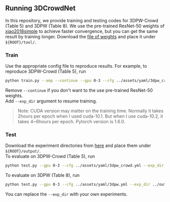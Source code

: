 ## Running 3DCrowdNet
In this repository, we provide training and testing codes for 3DPW-Crowd (Table 5) and 3DPW (Table 8).
We use the pre-trained ResNet-50 weights of [xiao2018simple](https://github.com/microsoft/human-pose-estimation.pytorch) to achieve faster convergence, but you can get the same result by training longer.
Download the [file of weights](https://drive.google.com/drive/folders/1UsntO3wdIHOiajcb8oicMhQ82SmFvulp?usp=sharing) and place it under `${ROOT}/tool/`.

### Train  
Use the appropriate config file to reproduce results.
For example, to reproduce 3DPW-Crowd (Table 5), run 
```bash  
python train.py --amp --continue --gpu 0-3 --cfg ../assets/yaml/3dpw_crowd.yml
```  
Remove `--continue` if you don't want to the use pre-trained ResNet-50 weights.  
Add `--exp_dir` argument to resume training.

> Note: CUDA version may matter on the training time. Normally it takes 2hours per epoch when I used cuda-10.1. But when I use cuda-10.2, it takes 4~6hours per epoch. Pytorch version is 1.6.0.

### Test  
Download the experiment directories from [here](https://drive.google.com/drive/folders/19ntGuC0zaXQa3cCN_2Ox_hWYX3nLLP2J?usp=sharing) and place them under `${ROOT}/output/`.  
To evaluate on 3DPW-Crowd (Table 5), run 
```bash  
python test.py --gpu 0-3 --cfg ../assets/yaml/3dpw_crowd.yml --exp_dir ../output/exp_03-28_18:26 --test_epoch 6 
```  
To evaluate on 3DPW (Table 8), run 
```bash  
python test.py --gpu 0-3 --cfg ../assets/yaml/3dpw.yml --exp_dir ../output/exp_04-06_23:43 --test_epoch 10
``` 
You can replace the `--exp_dir` with your own experiments.